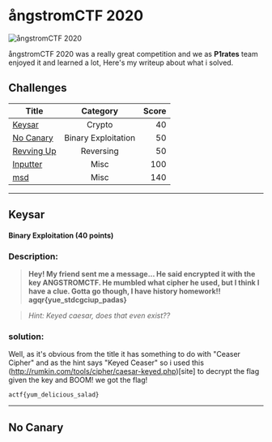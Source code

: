 # ångstromCTF 2020
![ångstromCTF 2020](https://github.com/Abd-Elrahman-Nasr/ctf-writeups/blob/master/%C3%A5ngstromCTF%202020/angstromCTF2020.png)

ångstromCTF 2020 was a really great competition and we as **P1rates** team enjoyed it and learned a lot, Here's my writeup about what i solved.

## Challenges

| Title                              | Category                        | Score |
| ---------------------------------- |:-------------------------------:| -----:|
|    [Keysar](#Keysar)               |   Crypto                        | 40    |
|    [No Canary](#no-canary)         |   Binary Exploitation           | 50    |
|    [Revving Up](#revving-up)       |   Reversing                     | 50    |
|    [Inputter](#inputter)           |   Misc                          | 100   |
|    [msd](#msd)                     |   Misc                          | 140   |

<hr />

## Keysar
#### Binary Exploitation (40 points)

### Description:
> **Hey! My friend sent me a message... He said encrypted it with the key ANGSTROMCTF.
> He mumbled what cipher he used, but I think I have a clue.
> Gotta go though, I have history homework!!
> agqr{yue_stdcgciup_padas}**

> *Hint: Keyed caesar, does that even exist??*

### solution:

Well, as it's obvious from the title it has something to do with "Ceaser Cipher" and as the hint says "Keyed Ceaser" so i used this (http://rumkin.com/tools/cipher/caesar-keyed.php)[site] to decrypt the flag given the key and BOOM! we got the flag!

```
actf{yum_delicious_salad}
```
---

## No Canary
